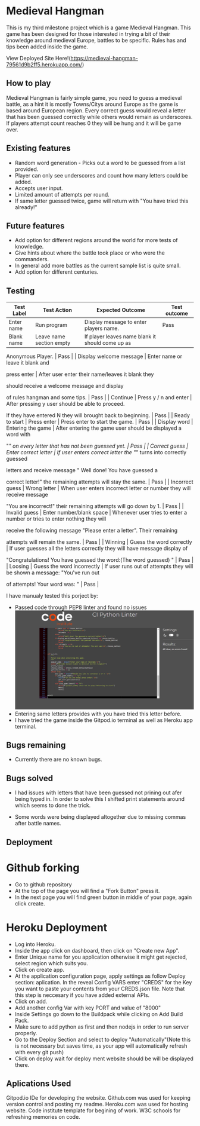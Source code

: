# Medieval Hangman

This is my third milestone project which is a game Medieval Hangman. This game has been designed for those interested in trying a bit of their knowledge around medieval Europe, battles to be specific.
Rules has and tips been added inside the game. 

View Deployed Site Here!(https://medieval-hangman-79561d9b2ff5.herokuapp.com/)

## How to play

Medieval Hangman is fairly simple game, you need to guess a medieval battle, as a hint it is mostly Towns/Citys around Europe as the game is based around European region.
Every correct guess would reveal a letter that has been guessed correctly while others would remain as underscores.
If players attempt count reaches 0 they will be hung and it will be game over.

## Existing features

- Random word generation - Picks out a word to be guessed from a list provided.
- Player can only see underscores and count how many letters could be added.
- Accepts user input.
- Limited amount of attempts per round.
- If same letter guessed twice, game will return with "You have tried this already!"

## Future features

- Add option for different regions around the world for more tests of knowledge.
- Give hints about where the battle took place or who were the commanders.
- In general add more battles as the current sample list is quite small.
- Add option for different centuries.

## Testing

| Test Label              | Test Action                                   | Expected Outcome                                                                                                                                                                               | Test outcome |
| ----------------------- | --------------------------------------------- | ---------------------------------------------------------------------------------------------------------------------------------------------------------------------------------------------- | ------------ |
| Enter name              | Run program                                   | Display message to enter players name.                                                                                                                                                         | Pass         |
| Blank name              | Leave name section empty                      | If player leaves name blank it should come up as

Anonymous Player.                                                                                                                            | Pass         |
| Display welcome message | Enter name or leave it blank and

press enter | After user enter their name/leaves it blank they

should receive a welcome message and display

of rules hangman and some tips.                                                                | Pass         |
| Continue                | Press y / n and enter                         | After pressing y user should be able to proceed.

If they have entered N they will brought back to beginning.                                                                                  | Pass         |
| Ready to start          | Press enter                                   | Press enter to start the game.                                                                                                                                                                 | Pass         |
| Display word            | Entering the game                             | After entering the game user should be displayed a word with

"_" on every letter that has not been guessed yet.                                                                               | Pass         |
| Correct guess           | Enter correct letter                          | If user enters correct letter the "_" turns into correctly guessed 

letters and receive message " Well done! You have guessed a 

correct letter!" the remaining attempts will stay the same. | Pass         |
| Incorrect guess         | Wrong letter                                  | When user enters incorrect letter or number they will receive message

"You are incorrect!" their remaining attempts will go down by 1.                                                        | Pass         |
| Invalid guess           | Enter number/blank space                      | Whenever user tries to enter a number or tries to enter nothing they will

receive the following message "Please enter a letter". Their remaining

attempts will remain the same.              | Pass         |
| Winning                 | Guess the word correctly                      | If user guesses all the letters correctly they will have message display of

"Congratulations! You have guessed the word:(The word guessed) "                                                  | Pass         |
| Loosing                 | Guess the word incorrectly                    | If user runs out of attempts they will be shown a message: "You've run out

of attempts! Your word was: "                                                                                      | Pass         |

I have manualy tested this porject by:
- Passed code through PEP8 linter and found no issues
![Linter Results](documentation/validator.png)
- Entering same letters provides with you have tried this letter before.
- I have tried the game inside the Gitpod.io terminal as well as Heroku app terminal.

## Bugs remaining

- Currently there are no known bugs.

## Bugs solved

- I had issues with letters that have been guessed not prining out afer being typed in. In order to solve this I shifted print statements around which seems to done the trick.

- Some words were being displayed altogether due to missing commas after battle names.

## Deployment

# Github forking

- Go to github repository
- At the top of the page you will find  a "Fork Button" press it.
- In the next page you will find green button in middle of your page, again click create.

# Heroku Deployment

- Log into Heroku.
- Inside the app click on dashboard, then click on "Create new App".
- Enter Unique name for you application otherwise it might get rejected, select region which suits you.
- Click on create app.
- At the application configuration page, apply settings as follow Deploy section: aplication. In the reveal Config VARS enter "CREDS" for the Key you want to paste your contents from your CREDS.json file. Note that this step is neccesary if you have added external APIs.
- Click on add.
- Add another config Var  with key PORT and value of "8000"
- Inside  Settings go down to the Buildpack  while clicking on Add Build Pack.
- Make sure to add python as first and then nodejs in order to run server properly.
- Go to the Deploy Section and select  to deploy "Automatically"(Note this is not necessary but saves time, as your app will automatically refresh with every git push)
- Click on deploy wait for deploy ment website should be will be displayed there.

## Aplications Used

Gitpod.io IDe for developing the website.
Github.com was used for keeping version control and posting my readme.
Heroku.com was used  for hosting website.
Code institute template for begining of work.
W3C schools for refreshing memories on code.
